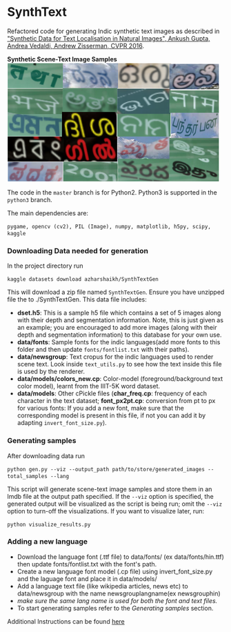 # SynthText
Refactored code for generating Indic synthetic text images as described in ["Synthetic Data for Text Localisation in Natural Images", Ankush Gupta, Andrea Vedaldi, Andrew Zisserman, CVPR 2016](http://www.robots.ox.ac.uk/~vgg/data/scenetext/).


**Synthetic Scene-Text Image Samples**
![Synthetic Scene-Text Samples](medium_art.png)

The code in the `master` branch is for Python2. Python3 is supported in the `python3` branch.

The main dependencies are:

```
pygame, opencv (cv2), PIL (Image), numpy, matplotlib, h5py, scipy, kaggle
```
### Downloading Data needed for generation
In the project directory run
```
kaggle datasets download azharshaikh/SynthTextGen
```
This will download a zip file named `SynthTextGen`. Ensure you have unzipped file the to ./SynthTextGen. This data file includes:

  - **dset.h5**: This is a sample h5 file which contains a set of 5 images along with their depth and segmentation information. Note, this is just given as an example; you are encouraged to add more images (along with their depth and segmentation information) to this database for your own use.
  - **data/fonts**: Sample fonts for the indic languages(add more fonts to this folder and then update `fonts/fontlist.txt` with their paths).
  - **data/newsgroup**: Text cropus for the indic languages used to render scene text. Look inside `text_utils.py` to see how the text inside this file is used by the renderer.
  - **data/models/colors_new.cp**: Color-model (foreground/background text color model), learnt from the IIIT-5K word dataset.
  - **data/models**: Other cPickle files (**char\_freq.cp**: frequency of each character in the text dataset; **font\_px2pt.cp**: conversion from pt to px for various fonts: If you add a new font, make sure that the corresponding model is present in this file, if not you can add it by adapting `invert_font_size.py`).

### Generating samples
After downloading data run 

```
python gen.py --viz --output_path path/to/store/generated_images --total_samples --lang
```
This script will generate scene-text image samples and store them in an lmdb file at the output path specified. If the `--viz` option is specified, the generated output will be visualized as the script is being run; omit the `--viz` option to turn-off the visualizations. If you want to visualize later, run:

```
python visualize_results.py
```
### Adding a new language
- Download the language font (.ttf file) to data/fonts/ (ex data/fonts/hin.ttf) then update fonts/fontlist.txt with the font's path.
- Create a new language font model (.cp file) using invert_font_size.py and the laguage font and place it in data/models/
- Add a language text file (like wikipedia articles, news etc) to data/newsgroup with the name newsgrouplangname(ex newsgrouphin)
- *make sure the same lang name is used for both the font and text files.*
- To start generating samples refer to the *Generating samples* section.

Additional Instructions can be found [here](https://github.com/ankush-me/SynthText)


